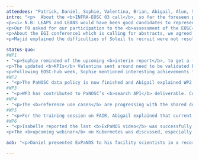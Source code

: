 ```yaml
---
attendees: "Patrick, Daniel, Sophie, Valentina, Brian, Abigail, Alun, Silvia, Anton, Majid, Thibaud, Isabelle, Kat, Andy"
intro: "<p>  About the <b>INFRA-EOSC 03 call</b>, so far the foreseen partners to represent the PaN community are: ESRF, ILL, DESY and PSI TBC. It is not yet clear what will concretely be in the proposal for us but what is important is that the PaN community gets a seat at the table. Patrick suggested DESY would represented the other ExPaNDS partners as ESRF is representing other PaNOSC partners. For this, <b>a PaN use-case is being elaborated in crystallography</b>. Patrick will update the PEB with further information as soon as possible. It was agreed that after that, the CB should be informed.</p>
<p><i> N.B: LEAPS and LEANS would have been good candidates to represent the community but they are not yet legal entities. </i></p>
<p>Our PO asked for our participation to the <b>assessment of the EOSC</b> compared to the milestones set in its 2018 roadmap. A shared document1 was set up and lots of input were already given. Patrick and Sophie asked Alun and Anton to contribute so they can finish up and provide ExPaNDS’ feedback on time for Thursday, 28th.</p>
<p>About the EGI conference1 which is calling for abstracts, we agreed to apply for a PaN session with PaNOSC. The conference will take place in November 2020, before the ExPaNDS/PaNOSC annual meeting, in Amsterdam. The possibility to showcase synergies with EOSC-Life and ESCAPE were suggested. The actual focus of the session will be discussed, the deadline for the call is June, 19th.</p>
<p>Majid explained the difficulties of Soleil to recruit were not resolved, with no suitable candidate since the new announcement. It was agreed that Majid should send the details to Patrick and Sophie so that a plan B could be found. </p>"

status-quo:
#WP1
- "<p>Sophie reminded of the upcoming <b>interim report</b>, to get a first financial status of all partners. A table with the PMs and overall costs will be asked from all financial contacts next week. The technical twin report will consist of the updated progress reports.</p>
<p>The updated <b>KPIs</b> Valentina sent around need to be validated by the WP leaders. They will be included in the next reports. Concerning the <b>risks</b> update, WP2 mentioned they saw no additional risk to what Valentina sent. Valentina suggested a dedicated brainstorming to try and be more specific in the analysis. </p>
<p>Following EOSC-hub week, Sophie mentioned interesting achievements from other projects and suggested to name a <b>technical EOSC interface in WP3 and in WP4</b>. The summary posted internally at DESY will be shared to show the sort of achievements.</p>"
#WP2
- "<p>The PaNOSC data policy is now finished and Abigail explained WP2 has distributed roles for <b>ExPaNDS facilities consultation on the policy</b> to be held until mid-June. The glossary is also progressing.</p>"
#WP3
- "<p>WP3 has contributed to PaNOSC’s <b>search API</b> deliverable. Concerning the survey, Alun and Silvia mentioned 41 responses had been obtained, showing common trends. The deadline was extended one last time to the 5th of June to get more input, notably from MAX IV and ISIS (which is important to get a neutron source point of view).</p>"
#WP4
- "<p>The <b>reference use cases</b> are progressing with the shared document completed by each facility. Majid also reported that regular meeting are now in place, holding every two weeks.</p>"
#WP5
- "<p>For the training session on FAIR, Abigail explained that current discussions with FAIRsFAIR led to the following: FAIRsFAIR would provide general content and ExPaNDS would add specific PaN content like the data policy and the DMPs. The targeted audience is facility scientists and staff. The workshops will be recorded and made available if possible, the modalities are still being discussed though. Sophie suggested to look at what <a href='https://training.ni4os.eu/'>Ni4os</a> had done regarding training with ‘BigBlueButton’.</p>"
#WP6
- "<p>Isabelle reported the last <b>ExPaNDS video</b> was successfully disseminated in the community, e.g. with lightsources and neutronsources.org.</p>
<p>The <b>upcoming webinar</b> on Kubernetes was discussed, especially if we should orientate it to the concrete issues of deploying the PaNOSC portal at our sites as Daniel and Jamie were planning to do in a transverse technical workshop. A specific meeting will be set up to progress on this (see actions). Isabelle wanted the first webinar to take place in June.</p>"

aob: "<p>Daniel presented ExPaNDS to his facility scientists in a recorded video available on <a href='https://www.youtube.com/watch?v=Kv1I3-dwbVs'>YouTube</a>!</p>"

---
```

